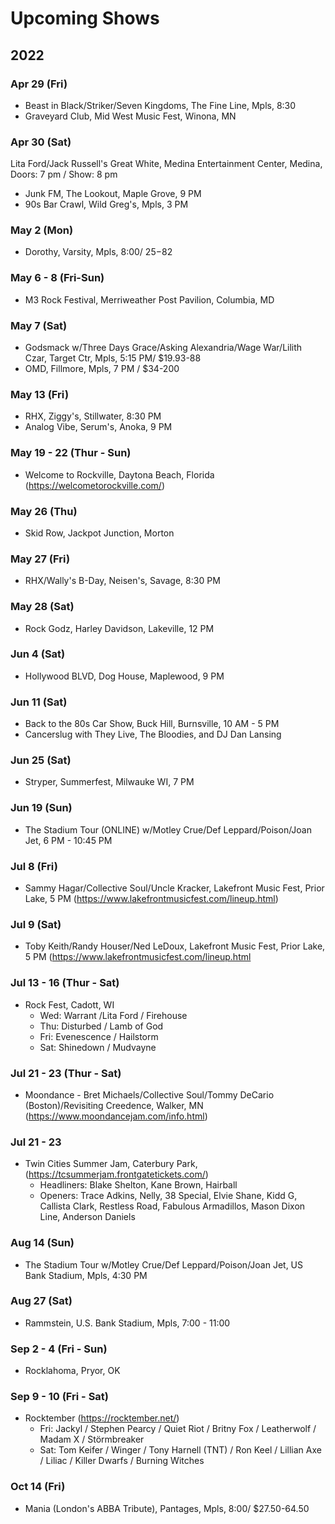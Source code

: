 # Upcoming Shows

## 2022

### Apr 29 (Fri)
- Beast in Black/Striker/Seven Kingdoms, The Fine Line, Mpls, 8:30
- Graveyard Club, Mid West Music Fest, Winona, MN

### Apr 30 (Sat)
Lita Ford/Jack Russell's Great White, Medina Entertainment Center, Medina, Doors: 7 pm / Show: 8 pm
- Junk FM, The Lookout, Maple Grove, 9 PM
- 90s Bar Crawl, Wild Greg's, Mpls, 3 PM

### May 2 (Mon)
- Dorothy, Varsity, Mpls, 8:00/ $25-$82

### May 6 - 8 (Fri-Sun)
- M3 Rock Festival, Merriweather Post Pavilion, Columbia, MD

### May 7 (Sat)
- Godsmack w/Three Days Grace/Asking Alexandria/Wage War/Lilith Czar, Target Ctr, Mpls, 5:15 PM/ $19.93-88
- OMD, Fillmore, Mpls, 7 PM / $34-200

### May 13 (Fri)
- RHX, Ziggy's, Stillwater, 8:30 PM
- Analog Vibe, Serum's, Anoka, 9 PM

### May 19 - 22 (Thur - Sun)
- Welcome to Rockville, Daytona Beach, Florida (https://welcometorockville.com/)

### May 26 (Thu)
- Skid Row, Jackpot Junction, Morton

### May 27 (Fri)
- RHX/Wally's B-Day, Neisen's, Savage, 8:30 PM

### May 28 (Sat)
- Rock Godz, Harley Davidson, Lakeville, 12 PM

### Jun 4 (Sat)
- Hollywood BLVD, Dog House, Maplewood, 9 PM

### Jun 11 (Sat)
- Back to the 80s Car Show, Buck Hill, Burnsville, 10 AM - 5 PM
- Cancerslug with They Live, The Bloodies, and DJ Dan Lansing

### Jun 25 (Sat)
- Stryper, Summerfest, Milwauke WI, 7 PM

### Jun 19 (Sun)
- The Stadium Tour (ONLINE) w/Motley Crue/Def Leppard/Poison/Joan Jet, 6 PM - 10:45 PM

### Jul 8 (Fri)
-  Sammy Hagar/Collective Soul/Uncle Kracker, Lakefront Music Fest, Prior Lake, 5 PM (https://www.lakefrontmusicfest.com/lineup.html)

### Jul 9 (Sat)
-  Toby Keith/Randy Houser/Ned LeDoux, Lakefront Music Fest, Prior Lake, 5 PM (https://www.lakefrontmusicfest.com/lineup.html

### Jul 13 - 16 (Thur - Sat)
- Rock Fest, Cadott, WI
  * Wed: Warrant /Lita Ford / Firehouse
  - Thu: Disturbed / Lamb of God
  * Fri: Evenescence / Hailstorm
  - Sat: Shinedown / Mudvayne


### Jul 21 - 23 (Thur - Sat)
- Moondance - Bret Michaels/Collective Soul/Tommy DeCario (Boston)/Revisiting Creedence, Walker, MN (https://www.moondancejam.com/info.html)

### Jul 21 - 23
- Twin Cities Summer Jam, Caterbury Park, (https://tcsummerjam.frontgatetickets.com/)
  - Headliners: Blake Shelton, Kane Brown, Hairball
  - Openers: Trace Adkins, Nelly, 38 Special, Elvie Shane, Kidd G, Callista Clark, Restless Road, Fabulous Armadillos, Mason Dixon Line, Anderson Daniels

### Aug 14 (Sun)
- The Stadium Tour w/Motley Crue/Def Leppard/Poison/Joan Jet, US Bank Stadium, Mpls, 4:30 PM


### Aug 27 (Sat)
- Rammstein, U.S. Bank Stadium, Mpls, 7:00 - 11:00

### Sep 2 - 4 (Fri - Sun)
- Rocklahoma, Pryor, OK

### Sep 9 - 10 (Fri - Sat)
- Rocktember (https://rocktember.net/)
  - Fri: Jackyl / Stephen Pearcy / Quiet Riot / Britny Fox / Leatherwolf / Madam X / Störmbreaker
  - Sat: Tom Keifer / Winger / Tony Harnell (TNT) / Ron Keel / Lillian Axe / Liliac / Killer Dwarfs / Burning Witches

### Oct 14 (Fri)
- Mania (London's ABBA Tribute), Pantages, Mpls, 8:00/ $27.50-64.50

